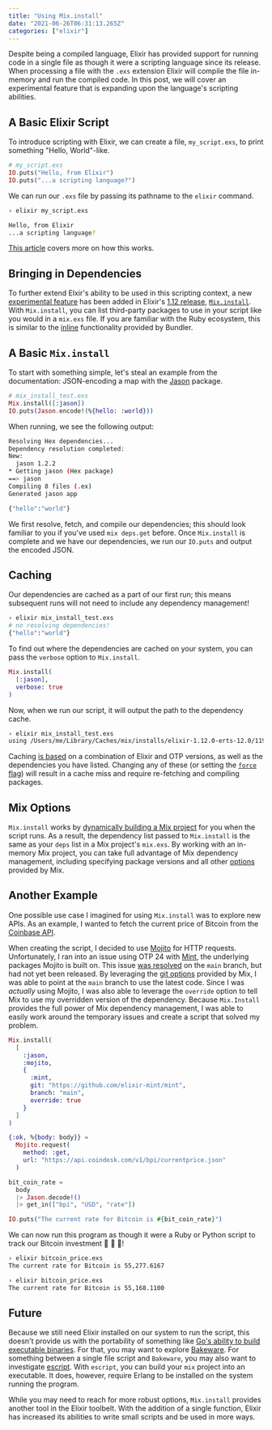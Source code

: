 ```yaml
---
title: "Using Mix.install"
date: "2021-06-26T06:31:13.265Z"
categories: ["elixir"]
---
```


Despite being a compiled language, Elixir has provided support for running code in a single file as though it were a scripting language since its release. When processing a file with the `.exs` extension Elixir will compile the file in-memory and run the compiled code. In this post, we will cover an experimental feature that is expanding upon the language's scripting abilities.

## A Basic Elixir Script

To introduce scripting with Elixir, we can create a file, `my_script.exs`, to print something "Hello, World"-like.

```elixir
# my_script.exs
IO.puts("Hello, from Elixir")
IO.puts("...a scripting language?")
```

We can run our `.exs` file by passing its pathname to the `elixir` command.

```bash
› elixir my_script.exs

Hello, from Elixir
...a scripting language?
```

[This article](https://thinkingelixir.com/2019-04-running-an-elixir-file-as-a-script/) covers more on how this works.

## Bringing in Dependencies

To further extend Elxir's ability to be used in this scripting context, a new [experimental feature](https://github.com/elixir-lang/elixir/pull/10674) has been added in Elixir's [1.12 release](https://github.com/elixir-lang/elixir/releases/tag/v1.12.0), [`Mix.install`](https://hexdocs.pm/mix/1.12.0/Mix.html#install/2). With `Mix.install`, you can list third-party packages to use in your script like you would in a `mix.exs` file. If you are familiar with the Ruby ecosystem, this is similar to the [inline](https://bundler.io/guides/bundler_in_a_single_file_ruby_script.html) functionality provided by Bundler.

## A Basic `Mix.install`

To start with something simple, let's steal an example from the documentation: JSON-encoding a map with the [Jason](https://github.com/michalmuskala/jason) package.

```elixir
# mix_install_test.exs
Mix.install([:jason])
IO.puts(Jason.encode!(%{hello: :world}))
```

When running, we see the following output:

```bash
Resolving Hex dependencies...
Dependency resolution completed:
New:
  jason 1.2.2
* Getting jason (Hex package)
==> jason
Compiling 8 files (.ex)
Generated jason app

{"hello":"world"}
```

We first resolve, fetch, and compile our dependencies; this should look familiar to you if you've used `mix deps.get` before. Once `Mix.install` is complete and we have our dependencies, we run our `IO.puts` and output the encoded JSON.

## Caching

Our dependencies are cached as a part of our first run; this means subsequent runs will not need to include any dependency management!

```bash
› elixir mix_install_test.exs
# no resolving dependencies!
{"hello":"world"}
```

To find out where the dependencies are cached on your system, you can pass the `verbose` option to `Mix.install`.

```elixir
Mix.install(
  [:jason],
  verbose: true
)
```

Now, when we run our script, it will output the path to the dependency cache.

```bash
› elixir mix_install_test.exs
using /Users/me/Library/Caches/mix/installs/elixir-1.12.0-erts-12.0/11989020f314102159a0c9ca882052fc
```

Caching [is based](https://github.com/elixir-lang/elixir/blob/3c7e3bd67d3c78c746a7db359da505e688a6f504/lib/mix/lib/mix.ex#L555-L557) on a combination of Elixir and OTP versions, as well as the dependencies you have listed. Changing any of these (or setting the [`force` flag](https://hexdocs.pm/mix/1.12.0/Mix.html#install/2-options)) will result in a cache miss and require re-fetching and compiling packages.

## Mix Options

`Mix.install` works by [dynamically building a Mix project](https://github.com/elixir-lang/elixir/blob/3c7e3bd67d3c78c746a7db359da505e688a6f504/lib/mix/lib/mix.ex#L567-L582) for you when the script runs. As a result, the dependency list passed to `Mix.install` is the same as your `deps` list in a Mix project's `mix.exs`. By working with an in-memory Mix project, you can take full advantage of Mix dependency management, including specifying package versions and all other [options](https://hexdocs.pm/mix/Mix.Tasks.Deps.html#module-options) provided by Mix.

## Another Example

One possible use case I imagined for using `Mix.install` was to explore new APIs. As an example, I wanted to fetch the current price of Bitcoin from the [Coinbase API](https://developers.coinbase.com/).

When creating the script, I decided to use [Mojito](https://github.com/appcues/mojito) for HTTP requests. Unfortunately, I ran into an issue using OTP 24 with [Mint](https://github.com/elixir-mint/mint), the underlying packages Mojito is built on. This issue [was resolved](https://github.com/elixir-mint/mint/pull/293) on the `main` branch, but had not yet been released. By leveraging the [git options](https://hexdocs.pm/mix/Mix.Tasks.Deps.html#module-git-options-git) provided by Mix, I was able to point at the `main` branch to use the latest code. Since I was _actually_ using Mojito, I was also able to leverage the `override` option to tell Mix to use my overridden version of the dependency. Because `Mix.Install` provides the full power of Mix dependency management, I was able to easily work around the temporary issues and create a script that solved my problem.

```elixir
Mix.install(
  [
    :jason,
    :mojito,
    {
      :mint,
      git: "https://github.com/elixir-mint/mint",
      branch: "main",
      override: true
    }
  ]
)

{:ok, %{body: body}} =
  Mojito.request(
    method: :get,
    url: "https://api.coindesk.com/v1/bpi/currentprice.json"
  )

bit_coin_rate =
  body
  |> Jason.decode!()
  |> get_in(["bpi", "USD", "rate"])

IO.puts("The current rate for Bitcoin is #{bit_coin_rate}")
```

We can now run this program as though it were a Ruby or Python script to track our Bitcoin investment 💎 🙌 🚀!

```bash
› elixir bitcoin_price.exs
The current rate for Bitcoin is 55,277.6167

› elixir bitcoin_price.exs
The current rate for Bitcoin is 55,168.1100
```

## Future

Because we still need Elixir installed on our system to run the script, this doesn't provide us with the portability of something like [Go's ability to build executable binaries](https://www.digitalocean.com/community/tutorials/how-to-build-and-install-go-programs). For that, you may want to explore [Bakeware](https://github.com/bake-bake-bake/bakeware). For something between a single file script and `Bakeware`, you may also want to investigate [escript](https://hexdocs.pm/mix/master/Mix.Tasks.Escript.Build.html). With `escript`, you can build your `mix` project into an executable. It does, however, require Erlang to be installed on the system running the program.

While you may need to reach for more robust options, `Mix.install` provides another tool in the Elixir toolbelt. With the addition of a single function, Elixir has increased its abilities to write small scripts and be used in more ways.

